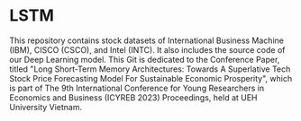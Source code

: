# LSTM
This repository contains stock datasets of International Business Machine (IBM), CISCO (CSCO), and Intel (INTC). It also includes the source code of our Deep Learning model. This Git is dedicated to the Conference Paper, titled "Long Short-Term Memory Architectures: Towards A Superlative Tech Stock Price Forecasting Model For Sustainable Economic Prosperity", which is part of The 9th International Conference for Young Researchers in Economics and Business (ICYREB 2023) Proceedings, held at UEH University Vietnam. 

